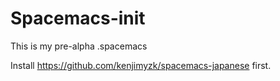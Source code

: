 # Spacemacs-init
This is my pre-alpha .spacemacs

Install https://github.com/kenjimyzk/spacemacs-japanese first.
